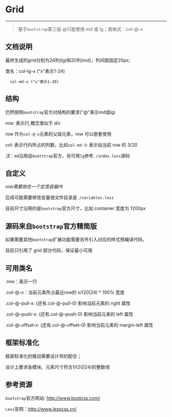 # Grid 
----
> 基于`bootstrap`第三版
> @只能使用 md 或 lg；类格式：col-@-x

## 文档说明

最终生成的grid分别为24列(lg)和20列(md)，列间距固定20px;

类名：col-lg-x ("x"表示1-24)

      col-md-x ("x"表示1-20)

## 结构

仍然按照`bootstrap`官方对结构的要求("@"表示md或lg)

row: 表示行,概念类似于 div

row 作为`col-@-x`元素的父级元素，row 可以嵌套使用

col: 表示行内所占的列数，比如`col-md-3`: 表示站当前 row 的 3/20

*注*：`md`沿用自`bootstrap`官方，另可用`lg`参考`./index.less`源码

## 自定义
*row需要放在一个定宽容器内* 

后续可能需要修改变量值文件目录是`./variables.less`

目前尺寸沿用的是`bootstrap`官方尺寸，比如 container 宽度为 1200px

## 源码来自`bootstrap`官方精简版

如果需要其他`bootstrap`扩展功能需要另外引入对应的样式预编译代码，

目前只引用了 grid 部分代码，保证最小可用

## 可用类名
.row：表示一行

.col-@-x：当前元素所占最近row的 x/(20|24) * 100% 宽度

.col-@-pull-x: (还有.col-@-pull-0) 影响当前元素的 right 属性

.col-@-push-x: (还有.col-@-push-0) 影响当前元素的 left 属性

.col-@-offset-x: (还有.col-@-offset-0) 影响当前元素的 margin-left 属性

## 框架标准化
框架标准化的推动需要设计师的配合；

设计上要求各模块、元素尺寸符合1/(20|24)的整数倍

## 参考资源
`bootstrap`官方网站: http://www.bootcss.com/

`Less`官网：http://www.lesscss.cn/

